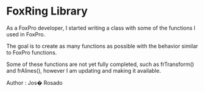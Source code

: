 FoxRing Library
===============

As a FoxPro developer, I started writing a class with some of the functions I used in FoxPro.

The goal is to create as many functions as possible with the behavior similar to FoxPro functions.

Some of these functions are not yet fully completed, such as frTransform() and frAlines(), however I am updating and making it available.

Author : Jos� Rosado

